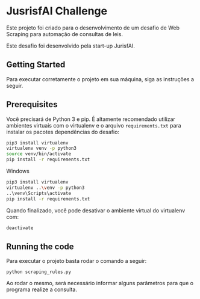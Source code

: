 # JusrisfAI Challenge

Este projeto foi criado para o desenvolvimento de um desafio de Web Scraping para automação de consultas de leis.

Este desafio foi desenvolvido pela start-up JurisfAI.

## Getting Started

Para executar corretamente o projeto em sua máquina, siga as instruções a seguir.

## Prerequisites

Você precisará de Python 3 e pip. É altamente recomendado utilizar ambientes virtuais
com o virtualenv e o arquivo `requirements.txt` para instalar os pacotes dependências
do desafio:

```bash
pip3 install virtualenv
virtualenv venv -p python3
source venv/bin/activate
pip install -r requirements.txt
```

Windows

```bash
pip3 install virtualenv
virtualenv ..\venv -p python3
..\venv\Scripts\activate
pip install -r requirements.txt
```

Quando finalizado, você pode desativar o ambiente virtual do virtualenv com:

```bash
deactivate
```

## Running the code

Para executar o projeto basta rodar o comando a seguir:

```
python scraping_rules.py
```

Ao rodar o mesmo, será necessário informar alguns parâmetros para que o programa realize a consulta.
